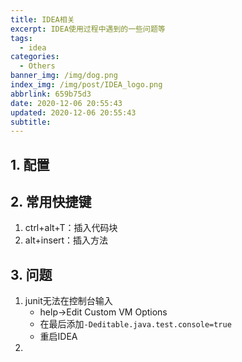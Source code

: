 ```yaml
---
title: IDEA相关
excerpt: IDEA使用过程中遇到的一些问题等
tags:
  - idea
categories:
  - Others
banner_img: /img/dog.png
index_img: /img/post/IDEA_logo.png
abbrlink: 659b75d3
date: 2020-12-06 20:55:43
updated: 2020-12-06 20:55:43
subtitle:
---
```

## 1. 配置



## 2. 常用快捷键
1. ctrl+alt+T：插入代码块
2. alt+insert：插入方法

## 3. 问题
1. junit无法在控制台输入
   * help->Edit Custom VM Options
   * 在最后添加`-Deditable.java.test.console=true`
   * 重启IDEA
2. 